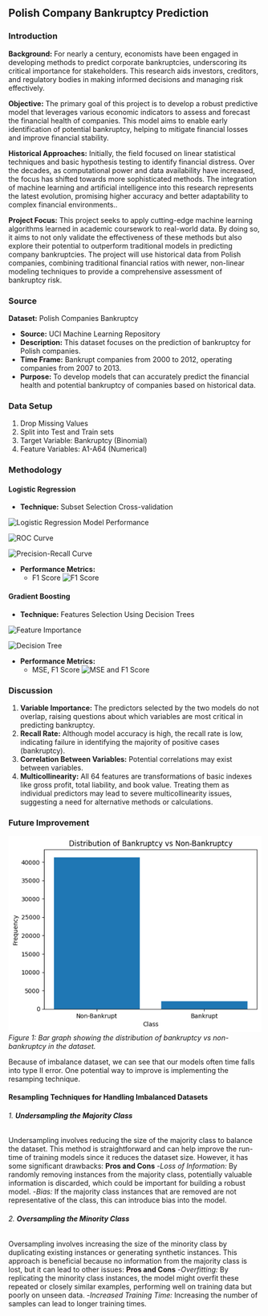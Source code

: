 ## Polish Company Bankruptcy Prediction

### Introduction

**Background:**  For nearly a century, economists have been engaged in developing methods to predict corporate bankruptcies, underscoring its critical importance for stakeholders. This research aids investors, creditors, and regulatory bodies in making informed decisions and managing risk effectively.

**Objective:** The primary goal of this project is to develop a robust predictive model that leverages various economic indicators to assess and forecast the financial health of companies. This model aims to enable early identification of potential bankruptcy, helping to mitigate financial losses and improve financial stability.

**Historical Approaches:**  Initially, the field focused on linear statistical techniques and basic hypothesis testing to identify financial distress. Over the decades, as computational power and data availability have increased, the focus has shifted towards more sophisticated methods. The integration of machine learning and artificial intelligence into this research represents the latest evolution, promising higher accuracy and better adaptability to complex financial environments..

**Project Focus:** This project seeks to apply cutting-edge machine learning algorithms learned in academic coursework to real-world data. By doing so, it aims to not only validate the effectiveness of these methods but also explore their potential to outperform traditional models in predicting company bankruptcies. The project will use historical data from Polish companies, combining traditional financial ratios with newer, non-linear modeling techniques to provide a comprehensive assessment of bankruptcy risk.

### Source

**Dataset:** Polish Companies Bankruptcy
- **Source:** UCI Machine Learning Repository
- **Description:** This dataset focuses on the prediction of bankruptcy for Polish companies.
- **Time Frame:** Bankrupt companies from 2000 to 2012, operating companies from 2007 to 2013.
- **Purpose:** To develop models that can accurately predict the financial health and potential bankruptcy of companies based on historical data.

### Data Setup

1. Drop Missing Values
2. Split into Test and Train sets
3. Target Variable: Bankruptcy (Binomial)
4. Feature Variables: A1-A64 (Numerical)

### Methodology

#### Logistic Regression
- **Technique:** Subset Selection Cross-validation

![Logistic Regression Model Performance](https://github.com/KenChen-GZ/QTM347_final_project/assets/123331887/87b439da-59d6-4916-9de7-884344bdb267)

![ROC Curve](https://github.com/KenChen-GZ/QTM347_final_project/assets/123331887/05a4c2bc-6b95-4c53-9e04-830061a2b98f)

![Precision-Recall Curve](https://github.com/KenChen-GZ/QTM347_final_project/assets/123331887/2c922989-d82b-45e0-8fc4-b08f96d863bb)

- **Performance Metrics:**
  - F1 Score ![F1 Score](https://github.com/KenChen-GZ/QTM347_final_project/assets/123331887/d1d2fd5a-3888-4d6b-afec-0c6a9f1127f8)

#### Gradient Boosting
- **Technique:** Features Selection Using Decision Trees

![Feature Importance](https://github.com/KenChen-GZ/QTM347_final_project/assets/123331887/4ff8a288-6fa3-49ae-ae08-50f1f2cca069)

![Decision Tree](https://github.com/KenChen-GZ/QTM347_final_project/assets/123331887/543c1a40-dbe9-4f95-aa25-183b562df0e4)

- **Performance Metrics:**
  - MSE, F1 Score ![MSE and F1 Score](https://github.com/KenChen-GZ/QTM347_final_project/assets/123331887/4d11f261-b042-4640-be01-e0d018613ff2)

### Discussion

1. **Variable Importance:** The predictors selected by the two models do not overlap, raising questions about which variables are most critical in predicting bankruptcy.
2. **Recall Rate:** Although model accuracy is high, the recall rate is low, indicating failure in identifying the majority of positive cases (bankruptcy).
3. **Correlation Between Variables:** Potential correlations may exist between variables.
4. **Multicollinearity:** All 64 features are transformations of basic indexes like gross profit, total liability, and book value. Treating them as individual predictors may lead to severe multicollinearity issues, suggesting a need for alternative methods or calculations.

### Future Improvement
![Imbalance Dataset](Imbalance.png)
*Figure 1: Bar graph showing the distribution of bankruptcy vs non-bankruptcy in the dataset.*

Because of imbalance dataset, we can see that our models often time falls into type II error. One potential way to improve is implementing the resamping technique.
#### Resampling Techniques for Handling Imbalanced Datasets
###### 1. **Undersampling the Majority Class**
Undersampling involves reducing the size of the majority class to balance the dataset. This method is straightforward and can help improve the run-time of training models since it reduces the dataset size. However, it has some significant drawbacks:
**Pros and Cons**
-*Loss of Information:* By randomly removing instances from the majority class, potentially valuable information is discarded, which could be important for building a robust model.
-*Bias:* If the majority class instances that are removed are not representative of the class, this can introduce bias into the model.

###### 2. **Oversampling the Minority Class**
Oversampling involves increasing the size of the minority class by duplicating existing instances or generating synthetic instances. This approach is beneficial because no information from the majority class is lost, but it can lead to other issues:
**Pros and Cons**
-*Overfitting:* By replicating the minority class instances, the model might overfit these repeated or closely similar examples, performing well on training data but poorly on unseen data.
-*Increased Training Time:* Increasing the number of samples can lead to longer training times.


